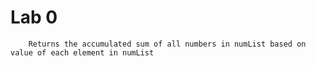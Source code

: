 # Lab 0
        Returns the accumulated sum of all numbers in numList based on value of each element in numList
